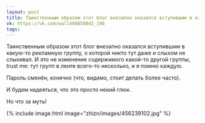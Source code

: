 ```yaml
---
layout: post
title: Таинственным образом этот блог внезапно оказался вступившим в какую-то рекламную группу...
vk: https://vk.com/wall498858042_196
tags:
---
```

Таинственным образом этот блог внезапно оказался вступившим в какую-то рекламную группу, о которой никто тут даже и слыхом не слыхивал. И это не изменение содержимого какой-то другой группы, trust me: тут групп в ленте всего-то несколько, и я помню каждую. 

Пароль сменён, конечно (что, видимо, стоит делать более часто). 

И будем надеяться, что это просто некий глюк. 

Но что за муть!

{% include image.html image="zhizn/images/456239102.jpg" %}